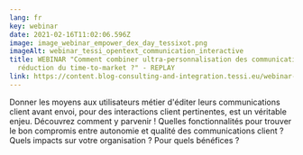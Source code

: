 ```yaml
---
lang: fr
key: webinar
date: 2021-02-16T11:02:06.596Z
image: image_webinar_empower_dex_day_tessixot.png
imageAlt: webinar_tessi_opentext_communication_interactive
title: WEBINAR "Comment combiner ultra-personnalisation des communications et
  réduction du time-to-market ?" - REPLAY
link: https://content.blog-consulting-and-integration.tessi.eu/webinar-tessi-opentext-empower-communication-interactive
---
```

Donner les moyens aux utilisateurs métier d'éditer leurs communications client avant envoi, pour des interactions client pertinentes, est un véritable enjeu. Découvrez comment y parvenir ! Quelles fonctionnalités pour trouver le bon compromis entre autonomie et qualité des communications client ? Quels impacts sur votre organisation ? Pour quels bénéfices ?